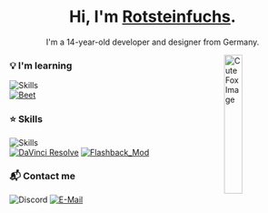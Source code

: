 <h1 align="center">Hi, I'm <a href="https://rotsteinfuchs.github.io/">Rotsteinfuchs</a>.</h1>
<p align="center">I'm a 14-year-old developer and designer from Germany.</p>

<img src="https://minecraft.wiki/images/Fox_Faceplant.gif" alt="Cute Fox Image" width="25%" align="right" />

### 💡 I'm learning

![Skills](https://skillicons.dev/icons?i=nextjs,react,tailwind&perline=10)  
[![Beet](https://img.shields.io/badge/Beet-B70C38?style=for-the-badge)](https://github.com/mcbeet/beet)

### ⭐️ Skills

![Skills](https://skillicons.dev/icons?i=linux,windows,bash,css,js,html,php,py,java,arduino,codepen,git,github,vscode,md,figma,svg&perline=10)  
[![DaVinci Resolve](https://img.shields.io/badge/DaVinci_Resolve-233A51?style=for-the-badge&logo=davinciresolve&logoColor=white)](https://www.blackmagicdesign.com/products/davinciresolve)
[![Flashback_Mod](https://img.shields.io/badge/Flashback_Mod-FAFAFA?style=for-the-badge)](https://modrinth.com/mod/flashback)

### 📬 Contact me

![Discord](https://img.shields.io/badge/Discord:-@Rotsteinfuchs-5865F2?style=for-the-badge&logo=discord&logoColor=white)
[![E-Mail](https://img.shields.io/badge/E--Mail:-rotsteinfuchs@gmail.com-F2A60C?style=for-the-badge&logo=gmail&logoColor=white)](mailto:rotsteinfuchs@gmail.com)
